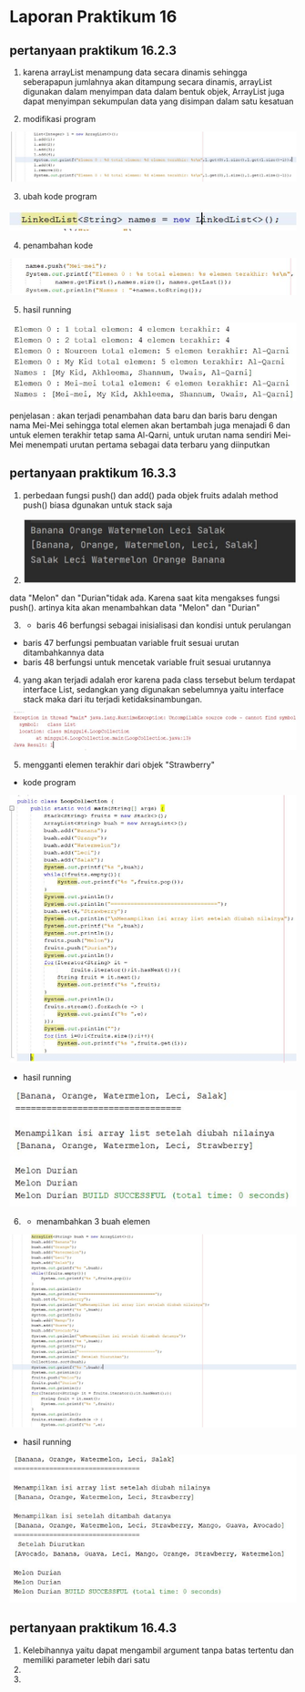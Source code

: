 # Laporan Praktikum 16

## pertanyaan praktikum 16.2.3

1. karena arrayList menampung data secara dinamis sehingga seberapapun jumlahnya akan ditampung secara dinamis, arrayList digunakan dalam menyimpan data dalam bentuk objek, ArrayList juga dapat menyimpan sekumpulan data yang disimpan dalam satu kesatuan

2. modifikasi program
<img src = "./1.JPG">

3. ubah kode program
<img src = "./2.JPG">

4. penambahan kode 
<img src = "./3.JPG">

5. hasil running 
<img src = "./4.JPG">

penjelasan : akan terjadi penambahan data baru dan baris baru dengan nama Mei-Mei sehingga total elemen akan bertambah juga menajadi 6 dan untuk elemen terakhir tetap sama Al-Qarni, untuk urutan nama sendiri Mei-Mei menempati urutan pertama sebagai data terbaru yang diinputkan

## pertanyaan praktikum 16.3.3

1. perbedaan fungsi push() dan add() pada objek fruits adalah method push() biasa dgunakan untuk stack saja

2. <img src = "./5.JPG">
data "Melon" dan "Durian"tidak ada. Karena saat kita mengakses fungsi push(). artinya kita akan menambahkan data "Melon" dan "Durian"

3. - baris 46 berfungsi sebagai inisialisasi dan kondisi untuk perulangan 
- baris 47 berfungsi pembuatan variable fruit sesuai urutan ditambahkannya data 
- baris 48 berfungsi untuk mencetak variable fruit sesuai urutannya 

4. yang akan terjadi adalah eror karena pada class tersebut belum terdapat interface List, sedangkan yang digunakan sebelumnya yaitu interface stack maka dari itu terjadi ketidaksinambungan. 
 <img src = "./6.JPG">

5. mengganti elemen terakhir dari objek "Strawberry"
 - kode program
  <img src = "./7.JPG">

  - hasil running 
   <img src = "./8.JPG">

6. - menambahkan 3 buah elemen 
<img src = "./9.JPG">

- hasil running
<img src = "./10.JPG">

## pertanyaan praktikum 16.4.3
1. Kelebihannya yaitu dapat mengambil argument tanpa batas tertentu dan memiliki parameter lebih dari satu
2. 
3. 



